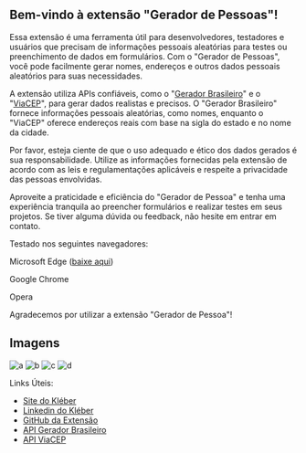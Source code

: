 ## Bem-vindo à extensão "Gerador de Pessoas"!

Essa extensão é uma ferramenta útil para desenvolvedores, testadores e usuários que precisam de informações pessoais aleatórias para testes ou preenchimento de dados em formulários. Com o "Gerador de Pessoas", você pode facilmente gerar nomes, endereços e outros dados pessoais aleatórios para suas necessidades.

A extensão utiliza APIs confiáveis, como o "[Gerador Brasileiro](https://bit.ly/3oDlKax)" e o "[ViaCEP](https://bit.ly/42kEadS)", para gerar dados realistas e precisos. O "Gerador Brasileiro" fornece informações pessoais aleatórias, como nomes, enquanto o "ViaCEP" oferece endereços reais com base na sigla do estado e no nome da cidade.

Por favor, esteja ciente de que o uso adequado e ético dos dados gerados é sua responsabilidade. Utilize as informações fornecidas pela extensão de acordo com as leis e regulamentações aplicáveis e respeite a privacidade das pessoas envolvidas.

Aproveite a praticidade e eficiência do "Gerador de Pessoa" e tenha uma experiência tranquila ao preencher formulários e realizar testes em seus projetos. Se tiver alguma dúvida ou feedback, não hesite em entrar em contato.

Testado nos seguintes navegadores:

Microsoft Edge ([baixe aqui](	https://microsoftedge.microsoft.com/addons/detail/dpgiaonoepijnodnffinpdgiopddifog)) 

Google Chrome

Opera


Agradecemos por utilizar a extensão "Gerador de Pessoa"!

## Imagens
![a](https://github.com/kleber0a0m/extencaoGeradorPessoas/assets/70644405/7aa0840b-bd15-44a8-85da-fc9a0aa24cef)
![b](https://github.com/kleber0a0m/extencaoGeradorPessoas/assets/70644405/1ceefdca-73e7-41cf-bd0d-28a201a952b2)
![c](https://github.com/kleber0a0m/extencaoGeradorPessoas/assets/70644405/9652ef69-ce5b-495f-8da1-ae74f293ce95)
![d](https://github.com/kleber0a0m/extencaoGeradorPessoas/assets/70644405/346ae5ae-035e-42f6-a04f-f33a63cb0051)


Links Úteis:

-   [Site do Kléber](https://bit.ly/45Ly9JR)
-   [Linkedin do Kléber](https://bit.ly/3MKS6rP)
-   [GitHub da Extensão](https://bit.ly/3OUjmXh)
-   [API Gerador Brasileiro](https://bit.ly/3oDlKax)
-   [API ViaCEP](https://bit.ly/42kEadS)
